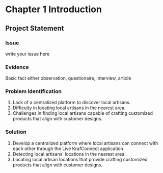 # Chapter 1 Introduction
## Project Statement
### Issue
write your issue here

### Evidence
Basic fact either observation, questionaire, interview, article

### Problem Identification
1. Lack of a centralized platform to discover local artisans.
2. Difficulty in locating local artisans in the nearest area.
3. Challenges in finding local artisans capable of crafting customized products that align with customer designs.

### Solution
1. Develop a centralized platform where local artisans can connect with each other through the Live KrafConnect application.
2. Detecting local artisans' locations in the nearest area.
3. Locating local artisan locations that provide crafting customized products that align with customer designs.


